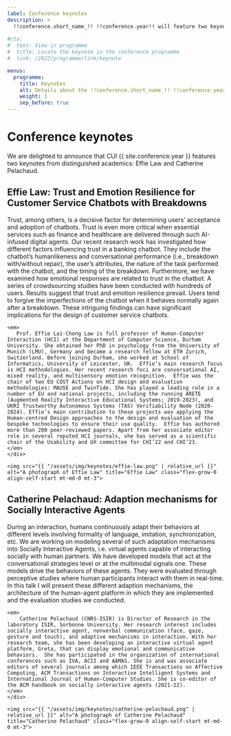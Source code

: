 ```yaml
---
label: Conference keynotes
description: >
  !!conference.short_name_!! !!conference.year!! will feature two keynotes from distinguished academics: Effie Law from Durham University and Catherine Pelachaud from Sorbonne Université.
  
#cta:
#  text: View in programme
#  title: Locate the keynote in the conference programme
#  link: /2022/programme/link/keynote

menus:
  programme:
    title: Keynotes
    alt: Details about the !!conference.short_name_!! !!conference.year!! conference keynotes
    weight: 1
    sep_before: true
---
```


# Conference keynotes

We are delighted to announce that CUI {{ site.conference.year }} features two keynotes from distinguished academics: Effie Law and Catherine Pelachaud.

## Effie Law: Trust and Emotion Resilience for Customer Service Chatbots with Breakdowns

<div class="d-flex flex-md-row flex-column">
	<div class="flex-grow-1 pe-3">
	<p>
		Trust, among others, is a decisive factor for determining users’ acceptance and adoption of chatbots. Trust is even more critical when essential services such as finance and healthcare are delivered through such AI-infused digital agents. Our recent research work has investigated how different factors influencing trust in a banking chatbot. They include the chatbot’s humanlikeness and conversational performance (i.e., breakdown with/without repair), the user’s attributes, the nature of the task performed with the chatbot, and the timing of the breakdown. Furthermore, we have examined how emotional responses are related to trust in the chatbot. A series of crowdsourcing studies have been conducted with hundreds of users. Results suggest that trust and emotion resilience prevail. Users tend to forgive the imperfections of the chatbot when it behaves normally again after a breakdown. These intriguing findings can have significant implications for the design of customer service chatbots.
	</p>
	
    <em>
       Prof. Effie Lai-Chong Law is full professor of Human-Computer Interaction (HCI) at the Department of Computer Science, Durham University. She obtained her PhD in psychology from the University of Munich (LMU), Germany and became a research fellow at ETH Zurich, Switzerland. Before joining Durham, she worked at School of Informatics, University of Leicester, UK.  Effie’s main research focus is HCI methodologies. Her recent research foci are conversational AI, mixed reality, and multisensory emotion recognition.  Effie was the chair of two EU COST Actions on HCI design and evaluation methodologies: MAUSE and TwinTide. She has played a leading role in a number of EU and national projects, including the running ARETE (Augmented Reality Interactive Educational Systems; 2019-2023), and UKRI Trustworthy Autonomous Systems (TAS) Verifiability Node (2020-2024). Effie’s main contribution to these projects was applying the Human-centred Design approaches to the design and evaluation of the bespoke technologies to ensure their use quality.  Effie has authored more than 200 peer-reviewed papers. Apart from her associate editor role in several reputed HCI journals, she has served as a scientific chair of the Usability and UX committee for CHI’22 and CHI’23. 
    </em>
    </div>
        
    <img src="{{ "/assets/img/keynotes/effie-law.png" | relative_url }}" alt="A photograph of Effie Law" title="Effie Law" class="flex-grow-0 align-self-start mt-md-0 mt-3">
</div>


## Catherine Pelachaud: Adaption mechanisms for Socially Interactive Agents

<div class="d-flex flex-md-row flex-column">
	<div class="flex-grow-1 pe-3">
	<p>
	During an interaction, humans continuously adapt their behaviors at different levels involving formality of language, imitation, synchronization, etc. We are working on modeling several of such adaptation mechanisms into Socially Interactive Agents, i.e. virtual agents capable of interacting socially with human partners. We have developed models that act at the conversational strategies level or at the multimodal signals one. These models drive the behaviors of these agents. They were evaluated through perceptive studies where human participants interact with them in real-time. In this talk I will present these different adaption mechanisms, the architecture of the human-agent platform in which they are implemented and the evaluation studies we conducted.
	</p>

    <em>
        Catherine Pelachaud (CNRS-ISIR) is Director of Research in the laboratory ISIR, Sorbonne University. Her research interest includes socially interactive agent, nonverbal communication (face, gaze, gesture and touch), and adaptive mechanisms in interaction. With her research team, she has been developing an interactive virtual agent platform, Greta, that can display emotional and communicative behaviors.  She has participated in the organization of international conferences such as IVA, ACII and AAMAS. She is and was associate editors of several journals among which IEEE Transactions on Affective Computing, ACM Transactions on Interactive Intelligent Systems and International Journal of Human-Computer Studies. She is co-editor of the ACM handbook on socially interactive agents (2021-22).
	</em>
    </div>
        
	<img src="{{ "/assets/img/keynotes/catherine-pelachaud.png" | relative_url }}" alt="A photograph of Catherine Pelachaud" title="Catherine Pelachaud" class="flex-grow-0 align-self-start mt-md-0 mt-3">
</div>